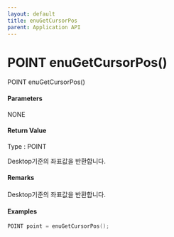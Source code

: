 ```yaml
---
layout: default
title: enuGetCursorPos
parent: Application API
---
```

# POINT enuGetCursorPos\(\)

POINT enuGetCursorPos\(\)

#### Parameters

NONE

#### Return Value

Type : POINT

Desktop기준의 좌표값을 반환합니다.

#### Remarks

Desktop기준의 좌표값을 반환합니다.

#### Examples

```cpp
POINT point = enuGetCursorPos();
```



